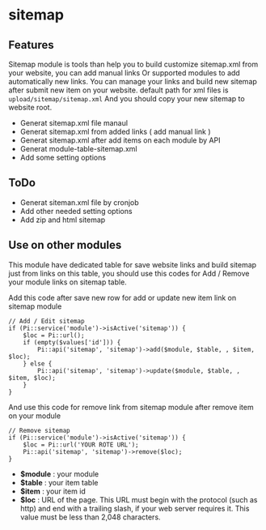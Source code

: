 sitemap
=======

Features
----------------------
Sitemap module is tools than help you to build customize sitemap.xml from your website, you can add manual links Or supported modules to add automatically new links. You can manage your links and build new sitemap after submit new item on your website.
default path for xml files is `upload/sitemap/sitemap.xml` And you should copy your new sitemap to website root.

* Generat sitemap.xml file manaul 
* Generat sitemap.xml from added links ( add manual link )
* Generat sitemap.xml after add items on each module by API
* Generat module-table-sitemap.xml 
* Add some setting options

ToDo
----------------------
* Generat siteman.xml file by cronjob
* Add other needed setting options
* Add zip and html sitemap

Use on other modules
----------------------
This module have dedicated table for save website links and build sitemap just from links on this table, you should use this codes for Add / Remove your module links on sitemap table.

Add this code after save new row for add or update new item link on sitemap module
```
// Add / Edit sitemap
if (Pi::service('module')->isActive('sitemap')) {
    $loc = Pi::url();
    if (empty($values['id'])) {
        Pi::api('sitemap', 'sitemap')->add($module, $table, , $item, $loc);
    } else {
        Pi::api('sitemap', 'sitemap')->update($module, $table, , $item, $loc);
    }              
}

```

And use this code for remove link from sitemap module after remove item on your module
```
// Remove sitemap
if (Pi::service('module')->isActive('sitemap')) {
    $loc = Pi::url('YOUR ROTE URL');
    Pi::api('sitemap', 'sitemap')->remove($loc);
} 
```

* **$module** : your module
* **$table** : your item table
* **$item** : your item id
* **$loc** : URL of the page. This URL must begin with the protocol (such as http) and end with a trailing slash, if your web server requires it. This value must be less than 2,048 characters.
